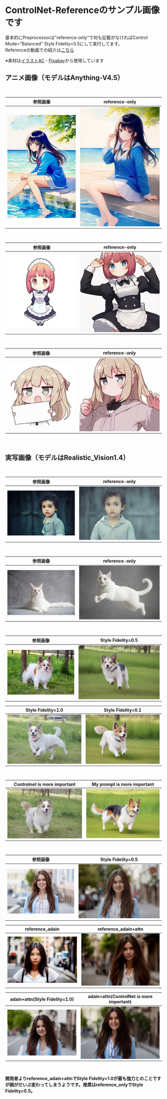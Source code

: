 # **ControlNet-Referenceのサンプル画像です**
基本的にPreprocessorは"reference-only"で何も記載がなければControl Mode="Balanced" Style Fidelity=0.5にして実行してます。
<br>
Referenceの動画での紹介は[こちら](https://youtu.be/rVUXf823o6Q)

※素材は[イラストAC](https://www.ac-illust.com/)・[Pixabay](https://pixabay.com/)から使用しています

## **アニメ画像（モデルはAnything-V4.5）**
<br>

|  参照画像 |  reference-only  |
| ---- | ---- |
|  ![](images/anime.jpg)  |  ![](images/anime-only.png) |
<br>

|  参照画像 |  reference-only  |
| ---- | ---- |
|  ![](images/anime-maid.jpg)  |  ![](images/anime-maid-only.png) |
<br>

|  参照画像 |  reference-only  |
| ---- | ---- |
|  ![](images/anime-sd.jpg)  |  ![](images/anime-sd-only.png) |
<br>

## **実写画像（モデルはRealistic_Vision1.4）**
<br>

|  参照画像 |  reference-only  |
| ---- | ---- |
|  ![](images/child.jpg)  |  ![](images/child-only.png) |
<br>

|  参照画像 |  reference-only  |
| ---- | ---- |
|  ![](images/cat.jpg)  |  ![](images/cat-only.png) |
<br>

|  参照画像 |  Style Fidelity=0.5  |
| ---- | ---- |
|  ![](images/dog.jpg)  |  ![](images/dog-only-bl.png) |

|  Style Fidelity=1.0 |  Style Fidelity=0.1  |
| ---- | ---- |
|  ![](images/dog-only-SF1.0.png)  |  ![](images/dog-only-SF0.1.png) |
<br>

|  Controlnet is more important |  My prompt is more important  |
| ---- | ---- |
|  ![](images/dog-only-ci.png)  |  ![](images/dog-only-pi.png) |
<br>

|  参照画像 |  Style Fidelity=0.5  |
| ---- | ---- |
|  ![](images/woman.jpg)  |  ![](images/woman-only-bl.png) |

|  reference_adain |  reference_adain+attn  |
| ---- | ---- |
|  ![](images/woman-adain.png)  |  ![](images/woman-adain-attn.png) |

|  adain+attn(Style Fidelity=1.0) |  adain+attn(ControlNet is more important)  |
| ---- | ---- |
|  ![](images/woman-adain-attn-SF1.0.png)  |  ![](images/woman-adain-attn-ci.png) |
<br>

**開発者よりreference_adain+attnでStyle Fidelity=1.0が最も強力とのことですが顔がだいぶ変わってしまうようです。推奨はreference_onlyでStyle Fidelity=0.5。**